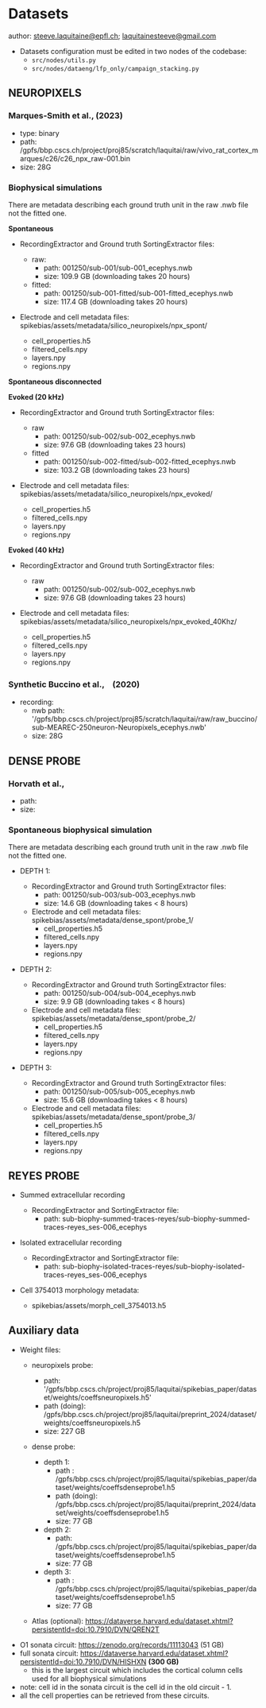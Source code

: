 # Datasets

author: steeve.laquitaine@epfl.ch; laquitainesteeve@gmail.com

* Datasets configuration must be edited in two nodes of the codebase: 
  * `src/nodes/utils.py`
  * `src/nodes/dataeng/lfp_only/campaign_stacking.py`

## NEUROPIXELS

### Marques-Smith et al., (2023)

  - type: binary
  - path: /gpfs/bbp.cscs.ch/project/proj85/scratch/laquitai/raw/vivo_rat_cortex_marques/c26/c26_npx_raw-001.bin
  - size: 28G

### Biophysical simulations

There are metadata describing each ground truth unit in the raw .nwb file not the fitted one.

**Spontaneous**

  - RecordingExtractor and Ground truth SortingExtractor files:
    - raw:
      - path: 001250/sub-001/sub-001_ecephys.nwb
      - size: 109.9 GB (downloading takes 20 hours)
    - fitted:
      - path: 001250/sub-001-fitted/sub-001-fitted_ecephys.nwb
      - size: 117.4 GB (downloading takes 20 hours)

  - Electrode and cell metadata files: spikebias/assets/metadata/silico_neuropixels/npx_spont/
    - cell_properties.h5
    - filtered_cells.npy
    - layers.npy
    - regions.npy

**Spontaneous disconnected**


**Evoked (20 kHz)**

  - RecordingExtractor and Ground truth SortingExtractor files:
    - raw
      - path: 001250/sub-002/sub-002_ecephys.nwb    
      - size: 97.6 GB (downloading takes 23 hours)
    - fitted
      - path: 001250/sub-002-fitted/sub-002-fitted_ecephys.nwb    
      - size: 103.2 GB (downloading takes 23 hours)

  - Electrode and cell metadata files: spikebias/assets/metadata/silico_neuropixels/npx_evoked/
    - cell_properties.h5
    - filtered_cells.npy
    - layers.npy
    - regions.npy

**Evoked (40 kHz)**
  
  - RecordingExtractor and Ground truth SortingExtractor files:
    - raw
      - path: 001250/sub-002/sub-002_ecephys.nwb
      - size: 97.6 GB (downloading takes 23 hours)

  - Electrode and cell metadata files: spikebias/assets/metadata/silico_neuropixels/npx_evoked_40Khz/
    - cell_properties.h5
    - filtered_cells.npy
    - layers.npy
    - regions.npy

### Synthetic Buccino et al.,　(2020)

  - recording:
    - nwb path: '/gpfs/bbp.cscs.ch/project/proj85/scratch/laquitai/raw/raw_buccino/sub-MEAREC-250neuron-Neuropixels_ecephys.nwb'
    - size: 28G

## DENSE PROBE

### Horvath et al., 

  - path: 
  - size: 

### Spontaneous biophysical simulation

There are metadata describing each ground truth unit in the raw .nwb file not the fitted one.

- DEPTH 1:
  - RecordingExtractor and Ground truth SortingExtractor files:
    - path: 001250/sub-003/sub-003_ecephys.nwb
    - size: 14.6 GB (downloading takes < 8 hours)
  - Electrode and cell metadata files: spikebias/assets/metadata/dense_spont/probe_1/
    - cell_properties.h5
    - filtered_cells.npy
    - layers.npy
    - regions.npy

- DEPTH 2:
  - RecordingExtractor and Ground truth SortingExtractor files:
    - path: 001250/sub-004/sub-004_ecephys.nwb
    - size: 9.9 GB (downloading takes < 8 hours)
  - Electrode and cell metadata files: spikebias/assets/metadata/dense_spont/probe_2/
    - cell_properties.h5
    - filtered_cells.npy
    - layers.npy
    - regions.npy

- DEPTH 3:
  - RecordingExtractor and Ground truth SortingExtractor files:
    - path: 001250/sub-005/sub-005_ecephys.nwb
    - size: 15.6 GB (downloading takes < 8 hours)
  - Electrode and cell metadata files: spikebias/assets/metadata/dense_spont/probe_3/
    - cell_properties.h5
    - filtered_cells.npy
    - layers.npy
    - regions.npy

## REYES PROBE

- Summed extracellular recording
  - RecordingExtractor and SortingExtractor file:
    - path: sub-biophy-summed-traces-reyes/sub-biophy-summed-traces-reyes_ses-006_ecephys
  
- Isolated extracellular recording
  - RecordingExtractor and SortingExtractor file:
    - path: sub-biophy-isolated-traces-reyes/sub-biophy-isolated-traces-reyes_ses-006_ecephys

- Cell 3754013 morphology metadata:
  - spikebias/assets/morph_cell_3754013.h5

## Auxiliary data

- Weight files:

  - neuropixels probe:
    - path: '/gpfs/bbp.cscs.ch/project/proj85/laquitai/spikebias_paper/dataset/weights/coeffsneuropixels.h5'
    - path (doing): /gpfs/bbp.cscs.ch/project/proj85/laquitai/preprint_2024/dataset/weights/coeffsneuropixels.h5
    - size: 227 GB

  - dense probe:
    - depth 1:
      - path : /gpfs/bbp.cscs.ch/project/proj85/laquitai/spikebias_paper/dataset/weights/coeffsdenseprobe1.h5
      - path (doing): /gpfs/bbp.cscs.ch/project/proj85/laquitai/preprint_2024/dataset/weights/coeffsdenseprobe1.h5
      - size: 77 GB
    - depth 2:
      - path: /gpfs/bbp.cscs.ch/project/proj85/laquitai/spikebias_paper/dataset/weights/coeffsdenseprobe1.h5
      - size: 77 GB
    - depth 3:
      - path : /gpfs/bbp.cscs.ch/project/proj85/laquitai/spikebias_paper/dataset/weights/coeffsdenseprobe1.h5
      - size: 77 GB

  - Atlas (optional): https://dataverse.harvard.edu/dataset.xhtml?persistentId=doi:10.7910/DVN/QREN2T

* O1 sonata circuit: https://zenodo.org/records/11113043 (51 GB)
* full sonata circuit: https://dataverse.harvard.edu/dataset.xhtml?persistentId=doi:10.7910/DVN/HISHXN **(300 GB)**
    * this is the largest circuit which includes the cortical column cells used for all biophysical simulations
* note: cell id in the sonata circuit is the cell id in the old circuit - 1.
* all the cell properties can be retrieved from these circuits.